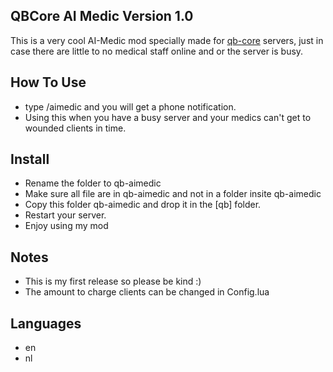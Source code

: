## QBCore AI Medic Version 1.0
This is a very cool AI-Medic mod specially made for [qb-core](https://github.com/qbcore-framework/qb-core) servers, 
just in case there are little to no medical staff online and or the server is busy.

## How To Use
- type /aimedic and you will get a phone notification.
- Using this when you have a busy server and your medics can't get to wounded clients in time.

## Install
- Rename the folder to qb-aimedic
- Make sure all file are in qb-aimedic and not in a folder insite qb-aimedic
- Copy this folder qb-aimedic and drop it in the [qb] folder.
- Restart your server.
- Enjoy using my mod

## Notes
- This is my first release so please be kind :)
- The amount to charge clients can be changed in Config.lua

## Languages
- en
- nl
